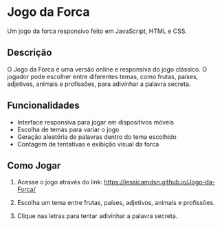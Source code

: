 # Jogo da Forca

Um jogo da forca responsivo feito em JavaScript, HTML e CSS.

## Descrição

O Jogo da Forca é uma versão online e responsiva do jogo clássico. O jogador pode escolher entre diferentes temas, como frutas, países, adjetivos, animais e profissões, para adivinhar a palavra secreta.

## Funcionalidades

- Interface responsiva para jogar em dispositivos móveis
- Escolha de temas para variar o jogo
- Geração aleatória de palavras dentro do tema escolhido
- Contagem de tentativas e exibição visual da forca

## Como Jogar

1. Acesse o jogo através do link: https://jessicamdsn.github.io/Jogo-da-Forca/

2. Escolha um tema entre frutas, países, adjetivos, animais e profissões.

3. Clique nas letras para tentar adivinhar a palavra secreta.
